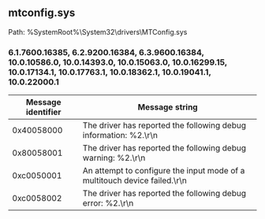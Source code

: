 ## mtconfig.sys

Path: %SystemRoot%\System32\drivers\MTConfig.sys

### 6.1.7600.16385, 6.2.9200.16384, 6.3.9600.16384, 10.0.10586.0, 10.0.14393.0, 10.0.15063.0, 10.0.16299.15, 10.0.17134.1, 10.0.17763.1, 10.0.18362.1, 10.0.19041.1, 10.0.22000.1

Message identifier | Message string
--- | ---
0x40058000 | The driver has reported the following debug information: %2.\r\n
0x80058001 | The driver has reported the following debug warning: %2.\r\n
0xc0050001 | An attempt to configure the input mode of a multitouch device failed.\r\n
0xc0058002 | The driver has reported the following debug error: %2.\r\n
